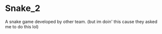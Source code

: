 # Snake_2
A snake game developed by other team. (but im doin' this cause they asked me to do this lol)
